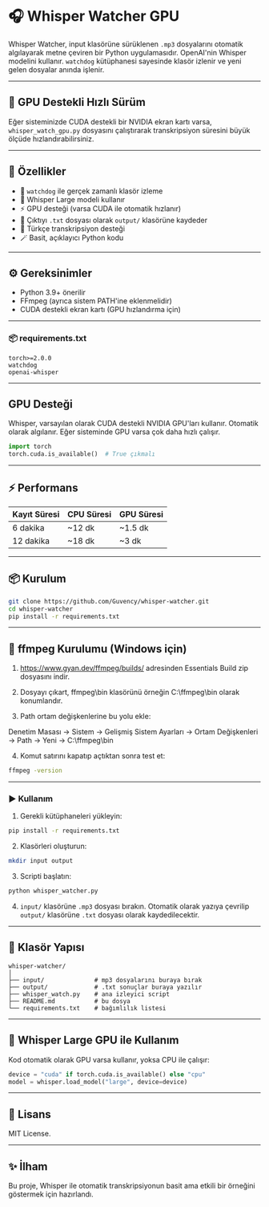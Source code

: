 # 🎧 Whisper Watcher GPU

Whisper Watcher, input klasörüne sürüklenen `.mp3` dosyalarını otomatik algılayarak metne çeviren bir Python uygulamasıdır. OpenAI'nin Whisper modelini kullanır. `watchdog` kütüphanesi sayesinde klasör izlenir ve yeni gelen dosyalar anında işlenir.

---

## 🚀 GPU Destekli Hızlı Sürüm

Eğer sisteminizde CUDA destekli bir NVIDIA ekran kartı varsa, `whisper_watch_gpu.py` dosyasını çalıştırarak transkripsiyon süresini büyük ölçüde hızlandırabilirsiniz.

---

## 🚀 Özellikler

- 👀 `watchdog` ile gerçek zamanlı klasör izleme
- 🧠 Whisper Large modeli kullanır
- ⚡ GPU desteği (varsa CUDA ile otomatik hızlanır)
- 📄 Çıktıyı `.txt` dosyası olarak `output/` klasörüne kaydeder
- 💬 Türkçe transkripsiyon desteği
- 🪄 Basit, açıklayıcı Python kodu

---

## ⚙️ Gereksinimler

- Python 3.9+ önerilir
- FFmpeg (ayrıca sistem PATH'ine eklenmelidir)
- CUDA destekli ekran kartı (GPU hızlandırma için)

---

### 📦 requirements.txt

```text
torch>=2.0.0
watchdog
openai-whisper
```

---

## GPU Desteği 

Whisper, varsayılan olarak CUDA destekli NVIDIA GPU'ları kullanır. Otomatik olarak algılanır. Eğer sisteminde GPU varsa çok daha hızlı çalışır.

```python
import torch
torch.cuda.is_available()  # True çıkmalı
```

---

## ⚡ Performans

| Kayıt Süresi | CPU Süresi | GPU Süresi |
|--------------|------------|------------|
| 6 dakika     | ~12 dk     | ~1.5 dk    |
| 12 dakika    | ~18 dk     | ~3 dk      |

---

## 📦 Kurulum

```bash
git clone https://github.com/Guvency/whisper-watcher.git
cd whisper-watcher
pip install -r requirements.txt
```

---

## 📂 ffmpeg Kurulumu (Windows için)
1. https://www.gyan.dev/ffmpeg/builds/ adresinden Essentials Build zip dosyasını indir.

2. Dosyayı çıkart, ffmpeg\\bin klasörünü örneğin C:\\ffmpeg\\bin olarak konumlandır.

3. Path ortam değişkenlerine bu yolu ekle:

Denetim Masası → Sistem → Gelişmiş Sistem Ayarları → Ortam Değişkenleri → Path → Yeni → C:\\ffmpeg\\bin

4. Komut satırını kapatıp açtıktan sonra test et:
```bash
ffmpeg -version
```

---

### ▶️ Kullanım

1. Gerekli kütüphaneleri yükleyin:

```bash
pip install -r requirements.txt
```

2. Klasörleri oluşturun:

```bash
mkdir input output
```

3. Scripti başlatın:

```bash
python whisper_watcher.py
```

4. `input/` klasörüne `.mp3` dosyası bırakın. Otomatik olarak yazıya çevrilip `output/` klasörüne `.txt` dosyası olarak kaydedilecektir.

---

## 📁 Klasör Yapısı

```
whisper-watcher/
│
├── input/              # mp3 dosyalarını buraya bırak
├── output/             # .txt sonuçlar buraya yazılır
├── whisper_watch.py    # ana izleyici script
├── README.md           # bu dosya
└── requirements.txt    # bağımlılık listesi
```

---


## 🧠 Whisper Large GPU ile Kullanım

Kod otomatik olarak GPU varsa kullanır, yoksa CPU ile çalışır:

```python
device = "cuda" if torch.cuda.is_available() else "cpu"
model = whisper.load_model("large", device=device)
```

---

## 📜 Lisans

MIT License.

---

## ✨ İlham

Bu proje, Whisper ile otomatik transkripsiyonun basit ama etkili bir örneğini göstermek için hazırlandı.
